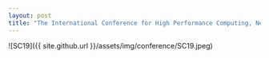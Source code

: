 ```yaml
---
layout: post
title: "The International Conference for High Performance Computing, Networking, Storage, and Analysis Participation"
---
```

![SC19]({{ site.github.url }}/assets/img/conference/SC19.jpeg)
